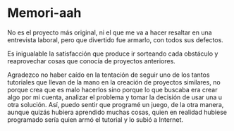 # Memori-aah

No es el proyecto más original, ni el que me va a hacer resaltar en una entrevista laboral, pero que divertido fue armarlo, con todos sus defectos. 

Es inigualable la satisfacción que produce ir sorteando cada obstáculo y reaprovechar cosas que conocía de proyectos anteriores. 

Agradezco no haber caído en la tentación de seguir uno de los tantos tutoriales que llevan de la mano en la creación de proyectos similares, no porque crea que es malo hacerlos sino porque lo que buscaba era crear algo por mi cuenta, analizar el problema y tomar la decisión de usar una u otra solución. Así, puedo sentir que programé un juego, de la otra manera, aunque quizás hubiera aprendido muchas cosas, quien en realidad hubiese programado sería quien armó el tutorial y lo subió a Internet. 


